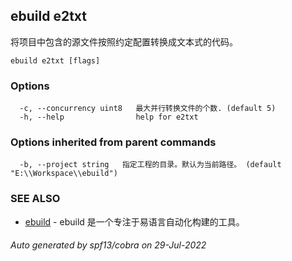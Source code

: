 ## ebuild e2txt

将项目中包含的源文件按照约定配置转换成文本式的代码。

```
ebuild e2txt [flags]
```

### Options

```
  -c, --concurrency uint8   最大并行转换文件的个数. (default 5)
  -h, --help                help for e2txt
```

### Options inherited from parent commands

```
  -b, --project string   指定工程的目录。默认为当前路径。 (default "E:\\Workspace\\ebuild")
```

### SEE ALSO

* [ebuild](ebuild.md)	 - ebuild 是一个专注于易语言自动化构建的工具。

###### Auto generated by spf13/cobra on 29-Jul-2022
